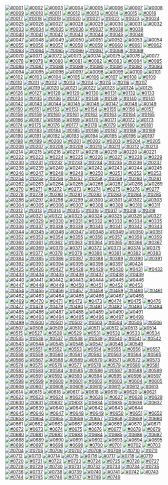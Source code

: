 [![#0001](0001.svg)](../0001.ai)
[![#0002](0002.svg)](../0002.ai)
[![#0003](0003.svg)](../0003.ai)
[![#0004](0004.svg)](../0004.ai)
[![#0005](0005.svg)](../0005.ai)
[![#0006](0006.svg)](../0006.ai)
[![#0007](0007.svg)](../0007.ai)
[![#0008](0008.svg)](../0008.ai)
[![#0009](0009.svg)](../0009.ai)
[![#0010](0010.svg)](../0010.ai)
[![#0011](0011.svg)](../0011.ai)
[![#0012](0012.svg)](../0012.ai)
[![#0013](0013.svg)](../0013.ai)
[![#0014](0014.svg)](../0014.ai)
[![#0015](0015.svg)](../0015.ai)
[![#0016](0016.svg)](../0016.ai)
[![#0017](0017.svg)](../0017.ai)
[![#0018](0018.svg)](../0018.ai)
[![#0019](0019.svg)](../0019.ai)
[![#0020](0020.svg)](../0020.ai)
[![#0021](0021.svg)](../0021.ai)
[![#0022](0022.svg)](../0022.ai)
[![#0023](0023.svg)](../0023.ai)
[![#0024](0024.svg)](../0024.ai)
[![#0025](0025.svg)](../0025.ai)
[![#0026](0026.svg)](../0026.ai)
[![#0027](0027.svg)](../0027.ai)
[![#0028](0028.svg)](../0028.ai)
[![#0029](0029.svg)](../0029.ai)
[![#0030](0030.svg)](../0030.ai)
[![#0031](0031.svg)](../0031.ai)
[![#0032](0032.svg)](../0032.ai)
[![#0033](0033.svg)](../0033.ai)
[![#0034](0034.svg)](../0034.ai)
[![#0035](0035.svg)](../0035.ai)
[![#0036](0036.svg)](../0036.ai)
[![#0037](0037.svg)](../0037.ai)
[![#0038](0038.svg)](../0038.ai)
[![#0039](0039.svg)](../0039.ai)
[![#0040](0040.svg)](../0040.ai)
[![#0041](0041.svg)](../0041.ai)
[![#0042](0042.svg)](../0042.ai)
[![#0043](0043.svg)](../0043.ai)
[![#0044](0044.svg)](../0044.ai)
[![#0045](0045.svg)](../0045.ai)
[![#0046](0046.svg)](../0046.ai)
[![#0047](0047.svg)](../0047.ai)
[![#0048](0048.svg)](../0048.ai)
[![#0049](0049.svg)](../0049.ai)
[![#0050](0050.svg)](../0050.ai)
[![#0051](0051.svg)](../0051.ai)
[![#0052](0052.svg)](../0052.ai)
[![#0053](0053.svg)](../0053.ai)
[![#0054](0054.svg)](../0054.ai)
[![#0055](0055.svg)](../0055.ai)
[![#0056](0056.svg)](../0056.ai)
[![#0057](0057.svg)](../0057.ai)
[![#0058](0058.svg)](../0058.ai)
[![#0059](0059.svg)](../0059.ai)
[![#0060](0060.svg)](../0060.ai)
[![#0061](0061.svg)](../0061.ai)
[![#0062](0062.svg)](../0062.ai)
[![#0063](0063.svg)](../0063.ai)
[![#0064](0064.svg)](../0064.ai)
[![#0065](0065.svg)](../0065.ai)
[![#0066](0066.svg)](../0066.ai)
[![#0067](0067.svg)](../0067.ai)
[![#0068](0068.svg)](../0068.ai)
[![#0069](0069.svg)](../0069.ai)
[![#0070](0070.svg)](../0070.ai)
[![#0071](0071.svg)](../0071.ai)
[![#0072](0072.svg)](../0072.ai)
[![#0073](0073.svg)](../0073.ai)
[![#0074](0074.svg)](../0074.ai)
[![#0075](0075.svg)](../0075.ai)
[![#0076](0076.svg)](../0076.ai)
[![#0077](0077.svg)](../0077.ai)
[![#0078](0078.svg)](../0078.ai)
[![#0079](0079.svg)](../0079.ai)
[![#0080](0080.svg)](../0080.ai)
[![#0081](0081.svg)](../0081.ai)
[![#0082](0082.svg)](../0082.ai)
[![#0083](0083.svg)](../0083.ai)
[![#0084](0084.svg)](../0084.ai)
[![#0085](0085.svg)](../0085.ai)
[![#0086](0086.svg)](../0086.ai)
[![#0087](0087.svg)](../0087.ai)
[![#0088](0088.svg)](../0088.ai)
[![#0089](0089.svg)](../0089.ai)
[![#0090](0090.svg)](../0090.ai)
[![#0091](0091.svg)](../0091.ai)
[![#0092](0092.svg)](../0092.ai)
[![#0093](0093.svg)](../0093.ai)
[![#0094](0094.svg)](../0094.ai)
[![#0095](0095.svg)](../0095.ai)
[![#0096](0096.svg)](../0096.ai)
[![#0097](0097.svg)](../0097.ai)
[![#0098](0098.svg)](../0098.ai)
[![#0099](0099.svg)](../0099.ai)
[![#0100](0100.svg)](../0100.ai)
[![#0101](0101.svg)](../0101.ai)
[![#0102](0102.svg)](../0102.ai)
[![#0103](0103.svg)](../0103.ai)
[![#0104](0104.svg)](../0104.ai)
[![#0105](0105.svg)](../0105.ai)
[![#0106](0106.svg)](../0106.ai)
[![#0107](0107.svg)](../0107.ai)
[![#0108](0108.svg)](../0108.ai)
[![#0109](0109.svg)](../0109.ai)
[![#0110](0110.svg)](../0110.ai)
[![#0111](0111.svg)](../0111.ai)
[![#0112](0112.svg)](../0112.ai)
[![#0113](0113.svg)](../0113.ai)
[![#0114](0114.svg)](../0114.ai)
[![#0115](0115.svg)](../0115.ai)
[![#0116](0116.svg)](../0116.ai)
[![#0117](0117.svg)](../0117.ai)
[![#0118](0118.svg)](../0118.ai)
[![#0119](0119.svg)](../0119.ai)
[![#0120](0120.svg)](../0120.ai)
[![#0121](0121.svg)](../0121.ai)
[![#0122](0122.svg)](../0122.ai)
[![#0123](0123.svg)](../0123.ai)
[![#0124](0124.svg)](../0124.ai)
[![#0125](0125.svg)](../0125.ai)
[![#0126](0126.svg)](../0126.ai)
[![#0127](0127.svg)](../0127.ai)
[![#0128](0128.svg)](../0128.ai)
[![#0129](0129.svg)](../0129.ai)
[![#0130](0130.svg)](../0130.ai)
[![#0131](0131.svg)](../0131.ai)
[![#0132](0132.svg)](../0132.ai)
[![#0133](0133.svg)](../0133.ai)
[![#0134](0134.svg)](../0134.ai)
[![#0135](0135.svg)](../0135.ai)
[![#0136](0136.svg)](../0136.ai)
[![#0137](0137.svg)](../0137.ai)
[![#0138](0138.svg)](../0138.ai)
[![#0139](0139.svg)](../0139.ai)
[![#0140](0140.svg)](../0140.ai)
[![#0141](0141.svg)](../0141.ai)
[![#0142](0142.svg)](../0142.ai)
[![#0143](0143.svg)](../0143.ai)
[![#0144](0144.svg)](../0144.ai)
[![#0145](0145.svg)](../0145.ai)
[![#0146](0146.svg)](../0146.ai)
[![#0147](0147.svg)](../0147.ai)
[![#0148](0148.svg)](../0148.ai)
[![#0149](0149.svg)](../0149.ai)
[![#0150](0150.svg)](../0150.ai)
[![#0151](0151.svg)](../0151.ai)
[![#0152](0152.svg)](../0152.ai)
[![#0153](0153.svg)](../0153.ai)
[![#0154](0154.svg)](../0154.ai)
[![#0155](0155.svg)](../0155.ai)
[![#0156](0156.svg)](../0156.ai)
[![#0157](0157.svg)](../0157.ai)
[![#0158](0158.svg)](../0158.ai)
[![#0159](0159.svg)](../0159.ai)
[![#0160](0160.svg)](../0160.ai)
[![#0161](0161.svg)](../0161.ai)
[![#0162](0162.svg)](../0162.ai)
[![#0163](0163.svg)](../0163.ai)
[![#0164](0164.svg)](../0164.ai)
[![#0165](0165.svg)](../0165.ai)
[![#0166](0166.svg)](../0166.ai)
[![#0167](0167.svg)](../0167.ai)
[![#0168](0168.svg)](../0168.ai)
[![#0169](0169.svg)](../0169.ai)
[![#0170](0170.svg)](../0170.ai)
[![#0171](0171.svg)](../0171.ai)
[![#0172](0172.svg)](../0172.ai)
[![#0173](0173.svg)](../0173.ai)
[![#0174](0174.svg)](../0174.ai)
[![#0175](0175.svg)](../0175.ai)
[![#0176](0176.svg)](../0176.ai)
[![#0177](0177.svg)](../0177.ai)
[![#0178](0178.svg)](../0178.ai)
[![#0179](0179.svg)](../0179.ai)
[![#0180](0180.svg)](../0180.ai)
[![#0181](0181.svg)](../0181.ai)
[![#0182](0182.svg)](../0182.ai)
[![#0183](0183.svg)](../0183.ai)
[![#0184](0184.svg)](../0184.ai)
[![#0185](0185.svg)](../0185.ai)
[![#0186](0186.svg)](../0186.ai)
[![#0187](0187.svg)](../0187.ai)
[![#0188](0188.svg)](../0188.ai)
[![#0189](0189.svg)](../0189.ai)
[![#0190](0190.svg)](../0190.ai)
[![#0191](0191.svg)](../0191.ai)
[![#0192](0192.svg)](../0192.ai)
[![#0193](0193.svg)](../0193.ai)
[![#0194](0194.svg)](../0194.ai)
[![#0195](0195.svg)](../0195.ai)
[![#0196](0196.svg)](../0196.ai)
[![#0197](0197.svg)](../0197.ai)
[![#0198](0198.svg)](../0198.ai)
[![#0199](0199.svg)](../0199.ai)
[![#0200](0200.svg)](../0200.ai)
[![#0201](0201.svg)](../0201.ai)
[![#0202](0202.svg)](../0202.ai)
[![#0203](0203.svg)](../0203.ai)
[![#0204](0204.svg)](../0204.ai)
[![#0205](0205.svg)](../0205.ai)
[![#0206](0206.svg)](../0206.ai)
[![#0207](0207.svg)](../0207.ai)
[![#0208](0208.svg)](../0208.ai)
[![#0209](0209.svg)](../0209.ai)
[![#0210](0210.svg)](../0210.ai)
[![#0211](0211.svg)](../0211.ai)
[![#0212](0212.svg)](../0212.ai)
[![#0213](0213.svg)](../0213.ai)
[![#0214](0214.svg)](../0214.ai)
[![#0215](0215.svg)](../0215.ai)
[![#0216](0216.svg)](../0216.ai)
[![#0217](0217.svg)](../0217.ai)
[![#0218](0218.svg)](../0218.ai)
[![#0219](0219.svg)](../0219.ai)
[![#0220](0220.svg)](../0220.ai)
[![#0221](0221.svg)](../0221.ai)
[![#0222](0222.svg)](../0222.ai)
[![#0223](0223.svg)](../0223.ai)
[![#0224](0224.svg)](../0224.ai)
[![#0225](0225.svg)](../0225.ai)
[![#0226](0226.svg)](../0226.ai)
[![#0227](0227.svg)](../0227.ai)
[![#0228](0228.svg)](../0228.ai)
[![#0229](0229.svg)](../0229.ai)
[![#0230](0230.svg)](../0230.ai)
[![#0231](0231.svg)](../0231.ai)
[![#0232](0232.svg)](../0232.ai)
[![#0233](0233.svg)](../0233.ai)
[![#0234](0234.svg)](../0234.ai)
[![#0235](0235.svg)](../0235.ai)
[![#0236](0236.svg)](../0236.ai)
[![#0237](0237.svg)](../0237.ai)
[![#0238](0238.svg)](../0238.ai)
[![#0239](0239.svg)](../0239.ai)
[![#0240](0240.svg)](../0240.ai)
[![#0241](0241.svg)](../0241.ai)
[![#0242](0242.svg)](../0242.ai)
[![#0243](0243.svg)](../0243.ai)
[![#0244](0244.svg)](../0244.ai)
[![#0245](0245.svg)](../0245.ai)
[![#0246](0246.svg)](../0246.ai)
[![#0247](0247.svg)](../0247.ai)
[![#0248](0248.svg)](../0248.ai)
[![#0249](0249.svg)](../0249.ai)
[![#0250](0250.svg)](../0250.ai)
[![#0251](0251.svg)](../0251.ai)
[![#0252](0252.svg)](../0252.ai)
[![#0253](0253.svg)](../0253.ai)
[![#0254](0254.svg)](../0254.ai)
[![#0255](0255.svg)](../0255.ai)
[![#0256](0256.svg)](../0256.ai)
[![#0257](0257.svg)](../0257.ai)
[![#0258](0258.svg)](../0258.ai)
[![#0259](0259.svg)](../0259.ai)
[![#0260](0260.svg)](../0260.ai)
[![#0261](0261.svg)](../0261.ai)
[![#0262](0262.svg)](../0262.ai)
[![#0263](0263.svg)](../0263.ai)
[![#0264](0264.svg)](../0264.ai)
[![#0265](0265.svg)](../0265.ai)
[![#0266](0266.svg)](../0266.ai)
[![#0267](0267.svg)](../0267.ai)
[![#0268](0268.svg)](../0268.ai)
[![#0269](0269.svg)](../0269.ai)
[![#0270](0270.svg)](../0270.ai)
[![#0271](0271.svg)](../0271.ai)
[![#0272](0272.svg)](../0272.ai)
[![#0273](0273.svg)](../0273.ai)
[![#0274](0274.svg)](../0274.ai)
[![#0275](0275.svg)](../0275.ai)
[![#0276](0276.svg)](../0276.ai)
[![#0277](0277.svg)](../0277.ai)
[![#0278](0278.svg)](../0278.ai)
[![#0279](0279.svg)](../0279.ai)
[![#0280](0280.svg)](../0280.ai)
[![#0281](0281.svg)](../0281.ai)
[![#0282](0282.svg)](../0282.ai)
[![#0283](0283.svg)](../0283.ai)
[![#0284](0284.svg)](../0284.ai)
[![#0285](0285.svg)](../0285.ai)
[![#0286](0286.svg)](../0286.ai)
[![#0297](0297.svg)](../0297.ai)
[![#0298](0298.svg)](../0298.ai)
[![#0299](0299.svg)](../0299.ai)
[![#0300](0300.svg)](../0300.ai)
[![#0301](0301.svg)](../0301.ai)
[![#0302](0302.svg)](../0302.ai)
[![#0303](0303.svg)](../0303.ai)
[![#0304](0304.svg)](../0304.ai)
[![#0305](0305.svg)](../0305.ai)
[![#0306](0306.svg)](../0306.ai)
[![#0307](0307.svg)](../0307.ai)
[![#0308](0308.svg)](../0308.ai)
[![#0309](0309.svg)](../0309.ai)
[![#0310](0310.svg)](../0310.ai)
[![#0311](0311.svg)](../0311.ai)
[![#0312](0312.svg)](../0312.ai)
[![#0313](0313.svg)](../0313.ai)
[![#0314](0314.svg)](../0314.ai)
[![#0315](0315.svg)](../0315.ai)
[![#0316](0316.svg)](../0316.ai)
[![#0317](0317.svg)](../0317.ai)
[![#0318](0318.svg)](../0318.ai)
[![#0319](0319.svg)](../0319.ai)
[![#0320](0320.svg)](../0320.ai)
[![#0321](0321.svg)](../0321.ai)
[![#0322](0322.svg)](../0322.ai)
[![#0323](0323.svg)](../0323.ai)
[![#0324](0324.svg)](../0324.ai)
[![#0325](0325.svg)](../0325.ai)
[![#0326](0326.svg)](../0326.ai)
[![#0327](0327.svg)](../0327.ai)
[![#0328](0328.svg)](../0328.ai)
[![#0329](0329.svg)](../0329.ai)
[![#0330](0330.svg)](../0330.ai)
[![#0331](0331.svg)](../0331.ai)
[![#0332](0332.svg)](../0332.ai)
[![#0333](0333.svg)](../0333.ai)
[![#0334](0334.svg)](../0334.ai)
[![#0335](0335.svg)](../0335.ai)
[![#0336](0336.svg)](../0336.ai)
[![#0337](0337.svg)](../0337.ai)
[![#0338](0338.svg)](../0338.ai)
[![#0339](0339.svg)](../0339.ai)
[![#0340](0340.svg)](../0340.ai)
[![#0341](0341.svg)](../0341.ai)
[![#0342](0342.svg)](../0342.ai)
[![#0343](0343.svg)](../0343.ai)
[![#0344](0344.svg)](../0344.ai)
[![#0345](0345.svg)](../0345.ai)
[![#0346](0346.svg)](../0346.ai)
[![#0347](0347.svg)](../0347.ai)
[![#0348](0348.svg)](../0348.ai)
[![#0349](0349.svg)](../0349.ai)
[![#0350](0350.svg)](../0350.ai)
[![#0351](0351.svg)](../0351.ai)
[![#0352](0352.svg)](../0352.ai)
[![#0353](0353.svg)](../0353.ai)
[![#0354](0354.svg)](../0354.ai)
[![#0355](0355.svg)](../0355.ai)
[![#0356](0356.svg)](../0356.ai)
[![#0357](0357.svg)](../0357.ai)
[![#0358](0358.svg)](../0358.ai)
[![#0359](0359.svg)](../0359.ai)
[![#0360](0360.svg)](../0360.ai)
[![#0361](0361.svg)](../0361.ai)
[![#0362](0362.svg)](../0362.ai)
[![#0363](0363.svg)](../0363.ai)
[![#0364](0364.svg)](../0364.ai)
[![#0365](0365.svg)](../0365.ai)
[![#0366](0366.svg)](../0366.ai)
[![#0367](0367.svg)](../0367.ai)
[![#0368](0368.svg)](../0368.ai)
[![#0369](0369.svg)](../0369.ai)
[![#0370](0370.svg)](../0370.ai)
[![#0371](0371.svg)](../0371.ai)
[![#0372](0372.svg)](../0372.ai)
[![#0373](0373.svg)](../0373.ai)
[![#0374](0374.svg)](../0374.ai)
[![#0375](0375.svg)](../0375.ai)
[![#0376](0376.svg)](../0376.ai)
[![#0377](0377.svg)](../0377.ai)
[![#0378](0378.svg)](../0378.ai)
[![#0379](0379.svg)](../0379.ai)
[![#0380](0380.svg)](../0380.ai)
[![#0381](0381.svg)](../0381.ai)
[![#0382](0382.svg)](../0382.ai)
[![#0383](0383.svg)](../0383.ai)
[![#0384](0384.svg)](../0384.ai)
[![#0385](0385.svg)](../0385.ai)
[![#0386](0386.svg)](../0386.ai)
[![#0387](0387.svg)](../0387.ai)
[![#0388](0388.svg)](../0388.ai)
[![#0389](0389.svg)](../0389.ai)
[![#0390](0390.svg)](../0390.ai)
[![#0391](0391.svg)](../0391.ai)
[![#0392](0392.svg)](../0392.ai)
[![#0393](0393.svg)](../0393.ai)
[![#0394](0394.svg)](../0394.ai)
[![#0395](0395.svg)](../0395.ai)
[![#0396](0396.svg)](../0396.ai)
[![#0397](0397.svg)](../0397.ai)
[![#0424](0424.svg)](../0424.ai)
[![#0425](0425.svg)](../0425.ai)
[![#0426](0426.svg)](../0426.ai)
[![#0427](0427.svg)](../0427.ai)
[![#0428](0428.svg)](../0428.ai)
[![#0429](0429.svg)](../0429.ai)
[![#0430](0430.svg)](../0430.ai)
[![#0431](0431.svg)](../0431.ai)
[![#0432](0432.svg)](../0432.ai)
[![#0433](0433.svg)](../0433.ai)
[![#0434](0434.svg)](../0434.ai)
[![#0435](0435.svg)](../0435.ai)
[![#0436](0436.svg)](../0436.ai)
[![#0437](0437.svg)](../0437.ai)
[![#0438](0438.svg)](../0438.ai)
[![#0439](0439.svg)](../0439.ai)
[![#0440](0440.svg)](../0440.ai)
[![#0441](0441.svg)](../0441.ai)
[![#0442](0442.svg)](../0442.ai)
[![#0443](0443.svg)](../0443.ai)
[![#0444](0444.svg)](../0444.ai)
[![#0445](0445.svg)](../0445.ai)
[![#0446](0446.svg)](../0446.ai)
[![#0447](0447.svg)](../0447.ai)
[![#0448](0448.svg)](../0448.ai)
[![#0449](0449.svg)](../0449.ai)
[![#0450](0450.svg)](../0450.ai)
[![#0451](0451.svg)](../0451.ai)
[![#0452](0452.svg)](../0452.ai)
[![#0453](0453.svg)](../0453.ai)
[![#0454](0454.svg)](../0454.ai)
[![#0455](0455.svg)](../0455.ai)
[![#0456](0456.svg)](../0456.ai)
[![#0457](0457.svg)](../0457.ai)
[![#0458](0458.svg)](../0458.ai)
[![#0459](0459.svg)](../0459.ai)
[![#0460](0460.svg)](../0460.ai)
[![#0461](0461.svg)](../0461.ai)
[![#0462](0462.svg)](../0462.ai)
[![#0463](0463.svg)](../0463.ai)
[![#0464](0464.svg)](../0464.ai)
[![#0465](0465.svg)](../0465.ai)
[![#0466](0466.svg)](../0466.ai)
[![#0467](0467.svg)](../0467.ai)
[![#0468](0468.svg)](../0468.ai)
[![#0469](0469.svg)](../0469.ai)
[![#0470](0470.svg)](../0470.ai)
[![#0471](0471.svg)](../0471.ai)
[![#0472](0472.svg)](../0472.ai)
[![#0473](0473.svg)](../0473.ai)
[![#0474](0474.svg)](../0474.ai)
[![#0475](0475.svg)](../0475.ai)
[![#0476](0476.svg)](../0476.ai)
[![#0477](0477.svg)](../0477.ai)
[![#0478](0478.svg)](../0478.ai)
[![#0479](0479.svg)](../0479.ai)
[![#0480](0480.svg)](../0480.ai)
[![#0481](0481.svg)](../0481.ai)
[![#0482](0482.svg)](../0482.ai)
[![#0483](0483.svg)](../0483.ai)
[![#0484](0484.svg)](../0484.ai)
[![#0485](0485.svg)](../0485.ai)
[![#0486](0486.svg)](../0486.ai)
[![#0487](0487.svg)](../0487.ai)
[![#0488](0488.svg)](../0488.ai)
[![#0489](0489.svg)](../0489.ai)
[![#0490](0490.svg)](../0490.ai)
[![#0491](0491.svg)](../0491.ai)
[![#0492](0492.svg)](../0492.ai)
[![#0493](0493.svg)](../0493.ai)
[![#0494](0494.svg)](../0494.ai)
[![#0495](0495.svg)](../0495.ai)
[![#0496](0496.svg)](../0496.ai)
[![#0497](0497.svg)](../0497.ai)
[![#0498](0498.svg)](../0498.ai)
[![#0499](0499.svg)](../0499.ai)
[![#0500](0500.svg)](../0500.ai)
[![#0501](0501.svg)](../0501.ai)
[![#0502](0502.svg)](../0502.ai)
[![#0503](0503.svg)](../0503.ai)
[![#0504](0504.svg)](../0504.ai)
[![#0505](0505.svg)](../0505.ai)
[![#0506](0506.svg)](../0506.ai)
[![#0507](0507.svg)](../0507.ai)
[![#0508](0508.svg)](../0508.ai)
[![#0509](0509.svg)](../0509.ai)
[![#0510](0510.svg)](../0510.ai)
[![#0511](0511.svg)](../0511.ai)
[![#0512](0512.svg)](../0512.ai)
[![#0513](0513.svg)](../0513.ai)
[![#0514](0514.svg)](../0514.ai)
[![#0515](0515.svg)](../0515.ai)
[![#0527](0527.svg)](../0527.ai)
[![#0528](0528.svg)](../0528.ai)
[![#0529](0529.svg)](../0529.ai)
[![#0531](0531.svg)](../0531.ai)
[![#0532](0532.svg)](../0532.ai)
[![#0533](0533.svg)](../0533.ai)
[![#0534](0534.svg)](../0534.ai)
[![#0535](0535.svg)](../0535.ai)
[![#0536](0536.svg)](../0536.ai)
[![#0537](0537.svg)](../0537.ai)
[![#0538](0538.svg)](../0538.ai)
[![#0539](0539.svg)](../0539.ai)
[![#0540](0540.svg)](../0540.ai)
[![#0541](0541.svg)](../0541.ai)
[![#0542](0542.svg)](../0542.ai)
[![#0543](0543.svg)](../0543.ai)
[![#0544](0544.svg)](../0544.ai)
[![#0545](0545.svg)](../0545.ai)
[![#0546](0546.svg)](../0546.ai)
[![#0547](0547.svg)](../0547.ai)
[![#0548](0548.svg)](../0548.ai)
[![#0549](0549.svg)](../0549.ai)
[![#0550](0550.svg)](../0550.ai)
[![#0551](0551.svg)](../0551.ai)
[![#0552](0552.svg)](../0552.ai)
[![#0553](0553.svg)](../0553.ai)
[![#0554](0554.svg)](../0554.ai)
[![#0555](0555.svg)](../0555.ai)
[![#0556](0556.svg)](../0556.ai)
[![#0557](0557.svg)](../0557.ai)
[![#0558](0558.svg)](../0558.ai)
[![#0559](0559.svg)](../0559.ai)
[![#0560](0560.svg)](../0560.ai)
[![#0561](0561.svg)](../0561.ai)
[![#0562](0562.svg)](../0562.ai)
[![#0563](0563.svg)](../0563.ai)
[![#0564](0564.svg)](../0564.ai)
[![#0565](0565.svg)](../0565.ai)
[![#0566](0566.svg)](../0566.ai)
[![#0567](0567.svg)](../0567.ai)
[![#0568](0568.svg)](../0568.ai)
[![#0569](0569.svg)](../0569.ai)
[![#0570](0570.svg)](../0570.ai)
[![#0571](0571.svg)](../0571.ai)
[![#0572](0572.svg)](../0572.ai)
[![#0573](0573.svg)](../0573.ai)
[![#0574](0574.svg)](../0574.ai)
[![#0575](0575.svg)](../0575.ai)
[![#0576](0576.svg)](../0576.ai)
[![#0577](0577.svg)](../0577.ai)
[![#0578](0578.svg)](../0578.ai)
[![#0579](0579.svg)](../0579.ai)
[![#0580](0580.svg)](../0580.ai)
[![#0581](0581.svg)](../0581.ai)
[![#0582](0582.svg)](../0582.ai)
[![#0583](0583.svg)](../0583.ai)
[![#0584](0584.svg)](../0584.ai)
[![#0585](0585.svg)](../0585.ai)
[![#0586](0586.svg)](../0586.ai)
[![#0587](0587.svg)](../0587.ai)
[![#0588](0588.svg)](../0588.ai)
[![#0589](0589.svg)](../0589.ai)
[![#0590](0590.svg)](../0590.ai)
[![#0591](0591.svg)](../0591.ai)
[![#0592](0592.svg)](../0592.ai)
[![#0593](0593.svg)](../0593.ai)
[![#0594](0594.svg)](../0594.ai)
[![#0595](0595.svg)](../0595.ai)
[![#0596](0596.svg)](../0596.ai)
[![#0597](0597.svg)](../0597.ai)
[![#0598](0598.svg)](../0598.ai)
[![#0599](0599.svg)](../0599.ai)
[![#0600](0600.svg)](../0600.ai)
[![#0601](0601.svg)](../0601.ai)
[![#0602](0602.svg)](../0602.ai)
[![#0603](0603.svg)](../0603.ai)
[![#0604](0604.svg)](../0604.ai)
[![#0605](0605.svg)](../0605.ai)
[![#0606](0606.svg)](../0606.ai)
[![#0607](0607.svg)](../0607.ai)
[![#0608](0608.svg)](../0608.ai)
[![#0609](0609.svg)](../0609.ai)
[![#0610](0610.svg)](../0610.ai)
[![#0611](0611.svg)](../0611.ai)
[![#0612](0612.svg)](../0612.ai)
[![#0613](0613.svg)](../0613.ai)
[![#0614](0614.svg)](../0614.ai)
[![#0615](0615.svg)](../0615.ai)
[![#0616](0616.svg)](../0616.ai)
[![#0617](0617.svg)](../0617.ai)
[![#0618](0618.svg)](../0618.ai)
[![#0619](0619.svg)](../0619.ai)
[![#0620](0620.svg)](../0620.ai)
[![#0621](0621.svg)](../0621.ai)
[![#0622](0622.svg)](../0622.ai)
[![#0623](0623.svg)](../0623.ai)
[![#0624](0624.svg)](../0624.ai)
[![#0625](0625.svg)](../0625.ai)
[![#0626](0626.svg)](../0626.ai)
[![#0627](0627.svg)](../0627.ai)
[![#0628](0628.svg)](../0628.ai)
[![#0629](0629.svg)](../0629.ai)
[![#0630](0630.svg)](../0630.ai)
[![#0631](0631.svg)](../0631.ai)
[![#0632](0632.svg)](../0632.ai)
[![#0633](0633.svg)](../0633.ai)
[![#0634](0634.svg)](../0634.ai)
[![#0635](0635.svg)](../0635.ai)
[![#0636](0636.svg)](../0636.ai)
[![#0637](0637.svg)](../0637.ai)
[![#0638](0638.svg)](../0638.ai)
[![#0639](0639.svg)](../0639.ai)
[![#0640](0640.svg)](../0640.ai)
[![#0641](0641.svg)](../0641.ai)
[![#0642](0642.svg)](../0642.ai)
[![#0643](0643.svg)](../0643.ai)
[![#0644](0644.svg)](../0644.ai)
[![#0645](0645.svg)](../0645.ai)
[![#0646](0646.svg)](../0646.ai)
[![#0647](0647.svg)](../0647.ai)
[![#0648](0648.svg)](../0648.ai)
[![#0649](0649.svg)](../0649.ai)
[![#0650](0650.svg)](../0650.ai)
[![#0651](0651.svg)](../0651.ai)
[![#0652](0652.svg)](../0652.ai)
[![#0653](0653.svg)](../0653.ai)
[![#0654](0654.svg)](../0654.ai)
[![#0655](0655.svg)](../0655.ai)
[![#0656](0656.svg)](../0656.ai)
[![#0657](0657.svg)](../0657.ai)
[![#0658](0658.svg)](../0658.ai)
[![#0659](0659.svg)](../0659.ai)
[![#0660](0660.svg)](../0660.ai)
[![#0661](0661.svg)](../0661.ai)
[![#0662](0662.svg)](../0662.ai)
[![#0663](0663.svg)](../0663.ai)
[![#0667](0667.svg)](../0667.ai)
[![#0668](0668.svg)](../0668.ai)
[![#0669](0669.svg)](../0669.ai)
[![#0670](0670.svg)](../0670.ai)
[![#0671](0671.svg)](../0671.ai)
[![#0672](0672.svg)](../0672.ai)
[![#0673](0673.svg)](../0673.ai)
[![#0674](0674.svg)](../0674.ai)
[![#0675](0675.svg)](../0675.ai)
[![#0676](0676.svg)](../0676.ai)
[![#0677](0677.svg)](../0677.ai)
[![#0678](0678.svg)](../0678.ai)
[![#0679](0679.svg)](../0679.ai)
[![#0680](0680.svg)](../0680.ai)
[![#0681](0681.svg)](../0681.ai)
[![#0682](0682.svg)](../0682.ai)
[![#0683](0683.svg)](../0683.ai)
[![#0684](0684.svg)](../0684.ai)
[![#0685](0685.svg)](../0685.ai)
[![#0686](0686.svg)](../0686.ai)
[![#0687](0687.svg)](../0687.ai)
[![#0688](0688.svg)](../0688.ai)
[![#0689](0689.svg)](../0689.ai)
[![#0690](0690.svg)](../0690.ai)
[![#0691](0691.svg)](../0691.ai)
[![#0692](0692.svg)](../0692.ai)
[![#0693](0693.svg)](../0693.ai)
[![#0694](0694.svg)](../0694.ai)
[![#0695](0695.svg)](../0695.ai)
[![#0696](0696.svg)](../0696.ai)
[![#0697](0697.svg)](../0697.ai)
[![#0698](0698.svg)](../0698.ai)
[![#0699](0699.svg)](../0699.ai)
[![#0700](0700.svg)](../0700.ai)
[![#0701](0701.svg)](../0701.ai)
[![#0702](0702.svg)](../0702.ai)
[![#0703](0703.svg)](../0703.ai)
[![#0704](0704.svg)](../0704.ai)
[![#0705](0705.svg)](../0705.ai)
[![#0706](0706.svg)](../0706.ai)
[![#0707](0707.svg)](../0707.ai)
[![#0708](0708.svg)](../0708.ai)
[![#0709](0709.svg)](../0709.ai)
[![#0710](0710.svg)](../0710.ai)
[![#0711](0711.svg)](../0711.ai)
[![#0712](0712.svg)](../0712.ai)
[![#0713](0713.svg)](../0713.ai)
[![#0714](0714.svg)](../0714.ai)
[![#0715](0715.svg)](../0715.ai)
[![#0716](0716.svg)](../0716.ai)
[![#0717](0717.svg)](../0717.ai)
[![#0718](0718.svg)](../0718.ai)
[![#0719](0719.svg)](../0719.ai)
[![#0720](0720.svg)](../0720.ai)
[![#0721](0721.svg)](../0721.ai)
[![#0722](0722.svg)](../0722.ai)
[![#0723](0723.svg)](../0723.ai)
[![#0724](0724.svg)](../0724.ai)
[![#0725](0725.svg)](../0725.ai)
[![#0726](0726.svg)](../0726.ai)
[![#0727](0727.svg)](../0727.ai)
[![#0728](0728.svg)](../0728.ai)
[![#0729](0729.svg)](../0729.ai)
[![#0730](0730.svg)](../0730.ai)
[![#0731](0731.svg)](../0731.ai)
[![#0732](0732.svg)](../0732.ai)
[![#0733](0733.svg)](../0733.ai)
[![#0734](0734.svg)](../0734.ai)
[![#0735](0735.svg)](../0735.ai)
[![#0736](0736.svg)](../0736.ai)
[![#0737](0737.svg)](../0737.ai)
[![#0738](0738.svg)](../0738.ai)
[![#0739](0739.svg)](../0739.ai)
[![#0740](0740.svg)](../0740.ai)
[![#0741](0741.svg)](../0741.ai)
[![#0742](0742.svg)](../0742.ai)
[![#0743](0743.svg)](../0743.ai)
[![#0744](0744.svg)](../0744.ai)
[![#0745](0745.svg)](../0745.ai)
[![#0746](0746.svg)](../0746.ai)
[![#0747](0747.svg)](../0747.ai)
[![#0748](0748.svg)](../0748.ai)
[![#0749](0749.svg)](../0749.ai)
